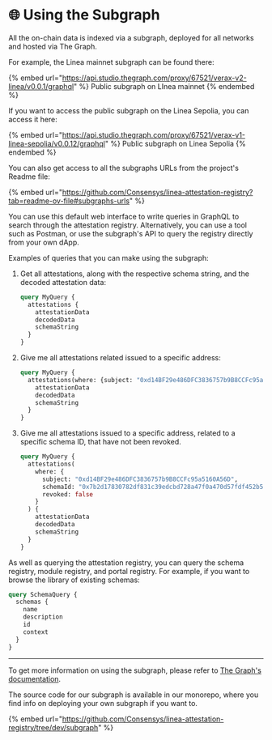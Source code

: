 # 🌐 Using the Subgraph

All the on-chain data is indexed via a subgraph, deployed for all networks and hosted via The Graph.

For example, the Linea mainnet subgraph can be found there:

{% embed url="https://api.studio.thegraph.com/proxy/67521/verax-v2-linea/v0.0.1/graphql" %}
Public subgraph on LInea mainnet
{% endembed %}

If you want to access the public subgraph on the Linea Sepolia, you can access it here:

{% embed url="https://api.studio.thegraph.com/proxy/67521/verax-v1-linea-sepolia/v0.0.12/graphql" %}
Public subgraph on Linea Sepolia
{% endembed %}

You can also get access to all the subgraphs URLs from the project's Readme file:

{% embed url="https://github.com/Consensys/linea-attestation-registry?tab=readme-ov-file#subgraphs-urls" %}

You can use this default web interface to write queries in GraphQL to search through the attestation registry. Alternatively, you can use a tool such as Postman, or use the subgraph's API to query the registry directly from your own dApp.

Examples of queries that you can make using the subgraph:

1.  Get all attestations, along with the respective schema string, and the decoded attestation data:

    ```graphql
    query MyQuery {
      attestations {
        attestationData
        decodedData
        schemaString
      }
    }
    ```
2.  Give me all attestations related issued to a specific address:

    ```graphql
    query MyQuery {
      attestations(where: {subject: "0xd14BF29e486DFC3836757b9B8CCFc95a5160A56D"}) {
        attestationData
        decodedData
        schemaString
      }
    }
    ```
3.  Give me all attestations issued to a specific address, related to a specific schema ID, that have not been revoked.

    ```graphql
    query MyQuery {
      attestations(
        where: {
          subject: "0xd14BF29e486DFC3836757b9B8CCFc95a5160A56D",
          schemaId: "0x7b2d17830782df831c39edcbd728a47f0a470d57fdf452b5f4226f467f48295e",
          revoked: false
        }
      ) {
        attestationData
        decodedData
        schemaString
      }
    }
    ```

As well as querying the attestation registry, you can query the schema registry, module registry, and portal registry. For example, if you want to browse the library of existing schemas:

```graphql
query SchemaQuery {
  schemas {
    name
    description
    id
    context
  }
}
```

***

To get more information on using the subgraph, please refer to [The Graph's documentation](https://thegraph.com/docs/en/).

The source code for our subgraph is available in our monorepo, where you find info on deploying your own subgraph if you want to.

{% embed url="https://github.com/Consensys/linea-attestation-registry/tree/dev/subgraph" %}
